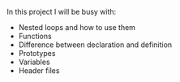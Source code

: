 In this project I will be busy with:
* Nested loops and how to use them
* Functions
* Difference between declaration and definition
* Prototypes
* Variables 
* Header files

